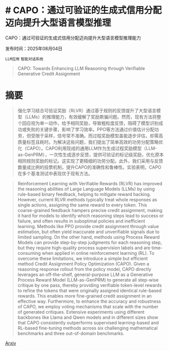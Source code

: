 # # CAPO：通过可验证的生成式信用分配迈向提升大型语言模型推理
CAPO：通过可验证的生成式信用分配迈向提升大型语言模型推理能力

发布时间：2025年08月04日

`LLM应用` `智能对话系统`

> CAPO: Towards Enhancing LLM Reasoning through Verifiable Generative Credit Assignment

# 摘要

> 强化学习结合可验证奖励（RLVR）通过基于规则的反馈提升了大型语言模型（LLMs）的推理能力，有效缓解了奖励欺骗问题。然而，现有方法将整个回应视为单一动作，给予相同奖励，导致粗粒度反馈，阻碍了模型识别成功或失败的关键步骤，影响了学习效率。PPO等方法通过价值估计分配功劳，但受限于采样，信号常不准确。而过程奖励模型虽能逐步评估，却需高质量标签且耗时。为解决这些问题，我们提出了简单高效的功劳分配策略优化（CAPO）。CAPO利用现成的通用LLM作为生成过程奖励模型（LLM-as-GenPRM），一次性生成逐步反馈，提供可验证的标记级奖励，优化原本相同规则奖励的标记。这实现了更精细的功劳分配。此外，我们采用与反馈数量成比例的投票机制，提升CAPO的准确性和鲁棒性。实验表明，CAPO在多个基准测试中表现优于现有方法。

> Reinforcement Learning with Verifiable Rewards (RLVR) has improved the reasoning abilities of Large Language Models (LLMs) by using rule-based binary feedback, helping to mitigate reward hacking. However, current RLVR methods typically treat whole responses as single actions, assigning the same reward to every token. This coarse-grained feedback hampers precise credit assignment, making it hard for models to identify which reasoning steps lead to success or failure, and often results in suboptimal policies and inefficient learning. Methods like PPO provide credit assignment through value estimation, but often yield inaccurate and unverifiable signals due to limited sampling. On the other hand, methods using Process Reward Models can provide step-by-step judgments for each reasoning step, but they require high-quality process supervision labels and are time-consuming when applied in online reinforcement learning (RL). To overcome these limitations, we introduce a simple but efficient method Credit Assignment Policy Optimization (CAPO). Given a reasoning response rollout from the policy model, CAPO directly leverages an off-the-shelf, general-purpose LLM as a Generative Process Reward Model (LLM-as-GenPRM) to generate all step-wise critique by one pass, thereby providing verifiable token-level rewards to refine the tokens that were originally assigned identical rule-based rewards. This enables more fine-grained credit assignment in an effective way. Furthermore, to enhance the accuracy and robustness of CAPO, we employ voting mechanisms that scale with the number of generated critiques. Extensive experiments using different backbones like Llama and Qwen models and in different sizes show that CAPO consistently outperforms supervised learning-based and RL-based fine-tuning methods across six challenging mathematical benchmarks and three out-of-domain benchmarks.

[Arxiv](https://arxiv.org/abs/2508.02298)